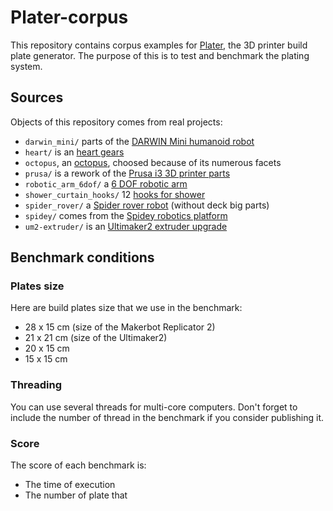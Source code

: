 # Plater-corpus

This repository contains corpus examples for [Plater](https://github.com/RobotsWar/Plater),
the 3D printer build plate generator. The purpose of this is to test and benchmark the plating
system.

## Sources

Objects of this repository comes from real projects:

* `darwin_mini/` parts of the [DARWIN Mini humanoid robot](http://www.thingiverse.com/thing:323906)
* `heart/` is an [heart gears](http://www.thingiverse.com/thing:249341)
* `octopus`, an [octopus](http://www.thingiverse.com/thing:27053/), choosed because of its numerous facets
* `prusa/` is a rework of the [Prusa i3 3D printer parts](http://www.thingiverse.com/thing:119616)
* `robotic_arm_6dof/` a [6 DOF robotic arm](http://www.thingiverse.com/thing:30163)
* `shower_curtain_hooks/` 12 [hooks for shower](http://www.thingiverse.com/thing:238167)
* `spider_rover/` a [Spider rover robot](https://www.youmagine.com/designs/spider-rover) (without deck big parts)
* `spidey/` comes from the [Spidey robotics platform](https://github.com/RobotsWar/Spidey)
* `um2-extruder/` is an [Ultimaker2 extruder upgrade](https://www.youmagine.com/designs/extruder-um2-version-2)

## Benchmark conditions

### Plates size

Here are build plates size that we use in the benchmark:

* 28 x 15 cm (size of the Makerbot Replicator 2)
* 21 x 21 cm (size of the Ultimaker2)
* 20 x 15 cm 
* 15 x 15 cm

### Threading

You can use several threads for multi-core computers. Don't forget to include the number of thread
in the benchmark if you consider publishing it.

### Score

The score of each benchmark is:

* The time of execution
* The number of plate that
